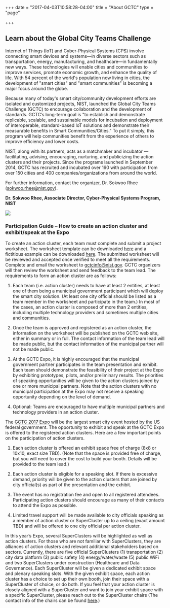 +++
date = "2017-04-03T10:58:28-04:00"
title = "About GCTC"
type = "page"

+++


## Learn about the Global City Teams Challenge


Internet of Things (IoT) and Cyber-Physical Systems (CPS) involve connecting smart devices and systems—in diverse sectors such as transportation, energy, manufacturing, and healthcare—in fundamentally new ways. These technologies will enable cities and communities to improve services, promote economic growth, and enhance the quality of life. With 54 percent of the world's population now living in cities, the development of "smart cities" and "smart communities" is becoming a major focus around the globe.


Because many of today's smart city/community development efforts are isolated and customized projects, NIST, launched the Global City Teams Challenge (GCTC) to encourage collaboration and the development of standards. GCTC’s long-term goal is "to establish and demonstrate replicable, scalable, and sustainable models for incubation and deployment of interoperable, standard-based IoT solutions and demonstrate their measurable benefits in Smart Communities/Cities." To put it simply, this program will help communities benefit from the experience of others to improve efficiency and lower costs.


NIST, along with its partners, acts as a matchmaker and incubator —facilitating, advising, encouraging, nurturing, and publicizing the action clusters and their projects. Since the programs launched in September 2014, GCTC has recruited and incubated over 160 with participation from over 150 cities and 400 companies/organizations from around the world.


For further information, contact the organizer, Dr. Sokwoo Rhee ([sokwoo.rhee@nist.gov](mailto:sokwoo.rhee@nist.gov)).


**Dr. Sokwoo Rhee, Associate Director, Cyber-Physical Systems Program, NIST**


![](/GCTC/uploads/2017/04/19/Sokwoo%20Rhee-1.JPG)




### Participation Guide – How to create an action cluster and exhibit/speak at the Expo


To create an action cluster, each team must complete and submit a project worksheet. The worksheet template can be downloaded [here](https://drive.google.com/file/d/0B8nL0SuAAnfXWnFHLUdTRVpNMEE/view?usp=sharing) and a fictitious example can be downloaded [here](https://drive.google.com/file/d/0B8nL0SuAAnfXdmhXajNmSHVZUW8/view?usp=sharing). The submitted worksheet will be reviewed and accepted once verified to meet all the requirements. Complete and email the worksheet to [gctcinfo@nist.gov](https://drive.google.com/file/d/0B8nL0SuAAnfXWnFHLUdTRVpNMEE/view?usp=sharing). GCTC organizers will then review the worksheet and send feedback to the team lead. The requirements to form an action cluster are as follows:
<span style="font-size: 1rem;"></span>


1. Each team (i.e. action cluster) needs to have at least 2 entities, at least one of them being a municipal government participant which will deploy the smart city solution. (At least one city official should be listed as a team member in the worksheet and participate in the team.) In most of the cases, an action cluster is composed of more than 2 entities, including multiple technology providers and sometimes multiple cities and communities.

1. Once the team is approved and registered as an action cluster, the information on the worksheet will be published on the GCTC web site, either in summary or in full. The contact information of the team lead will be made public, but the contact information of the municipal partner will not be made public.

1. At the GCTC Expo, it is highly encouraged that the municipal government partner participates in the team presentation and exhibit. Each team should demonstrate the feasibility of their project at the Expo by exhibiting prototypes, pilots, and/or preliminary results. The priorities of speaking opportunities will be given to the action clusters joined by one or more municipal partners. Note that the action clusters with no municipal participation at the Expo may not receive a speaking opportunity depending on the level of demand.

1. Optional: Teams are encouraged to have multiple municipal partners and technology providers in an action cluster.


The [GCTC 2017 Expo](https://pages.nist.gov/GCTC/event/gctc-expo-2017/) will be the largest smart city event hosted by the US federal government. The opportunity to exhibit and speak at the GCTC Expo is offered to the registered action clusters. Here are a few important points on the participation of action clusters.


1. Each action cluster is offered an exhibit space free of charge (8x8 or 10x10, exact size TBD). (Note that the space is provided free of charge, but you will need to cover the cost to build your booth. Details will be provided to the team lead.)

1. Each action cluster is eligible for a speaking slot. If there is excessive demand, priority will be given to the action clusters that are joined by city official(s) as part of the presentation and the exhibit.

1. The event has no registration fee and open to all registered attendees. Participating action clusters should encourage as many of their contacts to attend the Expo as possible.

1. Limited travel support will be made available to city officials speaking as a member of action cluster or SuperCluster up to a ceiling (exact amount TBD) and will be offered to one city official per action cluster.

In this year’s Expo, several SuperClusters will be highlighted as well as action clusters. For those who are not familiar with SuperClusters, they are alliances of action clusters and relevant additional stakeholders based on sectors. Currently, there are five official SuperClusters (1) transportation (2) city data platform (3) public safety (4) energy/water/waste (5) public WiFi and two SuperClusters under construction (Healthcare and Data Governance). Each SuperCluster will be given a dedicated exhibit space and plenary speaking slots. With the given exhibit space, each action cluster has a choice to set up their own booth, join their space with a SuperCluster of choice, or do both. If you feel that your action cluster is closely aligned with a SuperCluster and want to join your exhibit space with a specific SuperCluster, please reach out to the SuperCluster chairs (The contact info of the chairs can be found [here](https://docs.google.com/spreadsheets/d/1a697VZZElvLgYISq0ukHhLsK556HQPcdIt_IG6gTPfM/edit?usp=sharing).)